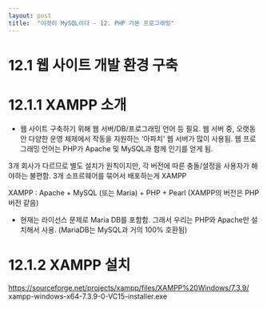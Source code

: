 ```yaml
---
layout: post
title:  "이것이 MySQL이다 - 12. PHP 기본 프로그래밍"
---
```


# 12.1 웹 사이트 개발 환경 구축
# 12.1.1 XAMPP 소개
- 웹 사이트 구축하기 위해 웹 서버/DB/프로그래밍 언어 등 필요.
웹 서버 중, 오랫동안 다양한 운영 체제에서 작동을 지원하는 '아파치' 웹 서버가 많이 사용됨.
웹 프로그래밍 언어는 PHP가 Apache 및 MySQL과 함께 인기를 얻게 됨.

3개 회사가 다르므로 별도 설치가 원칙이지만, 각 버전에 따른 충돌/설정을 사용자가 해야하는 불편함.
3개 소프르웨어를 묶어서 배포하는게 XAMPP

XAMPP : Apache + MySQL (또는 Maria) + PHP + Pearl
(XAMPP의 버전은 PHP 버전 같음)
- 현재는 라이선스 문제로 Maria DB를 포함함.
그래서 우리는 PHP와 Apache만 설치해서 사용.
(MariaDB는 MySQL과 거의 100% 호환됨)

# 12.1.2 XAMPP 설치
https://sourceforge.net/projects/xampp/files/XAMPP%20Windows/7.3.9/
xampp-windows-x64-7.3.9-0-VC15-installer.exe

